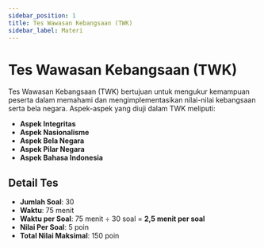```yaml
---
sidebar_position: 1
title: Tes Wawasan Kebangsaan (TWK)
sidebar_label: Materi
---
```


# Tes Wawasan Kebangsaan (TWK)

Tes Wawasan Kebangsaan (TWK) bertujuan untuk mengukur kemampuan peserta dalam memahami dan mengimplementasikan nilai-nilai kebangsaan serta bela negara. Aspek-aspek yang diuji dalam TWK meliputi:

- **Aspek Integritas**
- **Aspek Nasionalisme**
- **Aspek Bela Negara**
- **Aspek Pilar Negara**
- **Aspek Bahasa Indonesia**

## Detail Tes

- **Jumlah Soal**: 30
- **Waktu**: 75 menit
- **Waktu per Soal**: 75 menit ÷ 30 soal = **2,5 menit per soal**
- **Nilai Per Soal**: 5 poin
- **Total Nilai Maksimal**: 150 poin
